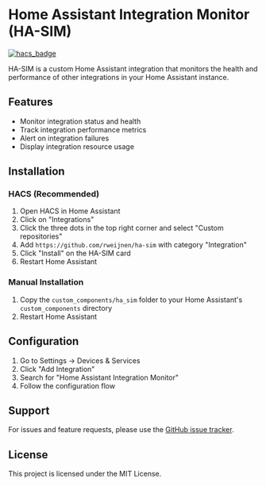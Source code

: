# Home Assistant Integration Monitor (HA-SIM)

[![hacs_badge](https://img.shields.io/badge/HACS-Custom-41BDF5.svg)](https://github.com/hacs/integration)

HA-SIM is a custom Home Assistant integration that monitors the health and performance of other integrations in your Home Assistant instance.

## Features

- Monitor integration status and health
- Track integration performance metrics
- Alert on integration failures
- Display integration resource usage

## Installation

### HACS (Recommended)

1. Open HACS in Home Assistant
2. Click on "Integrations"
3. Click the three dots in the top right corner and select "Custom repositories"
4. Add `https://github.com/rweijnen/ha-sim` with category "Integration"
5. Click "Install" on the HA-SIM card
6. Restart Home Assistant

### Manual Installation

1. Copy the `custom_components/ha_sim` folder to your Home Assistant's `custom_components` directory
2. Restart Home Assistant

## Configuration

1. Go to Settings → Devices & Services
2. Click "Add Integration"
3. Search for "Home Assistant Integration Monitor"
4. Follow the configuration flow

## Support

For issues and feature requests, please use the [GitHub issue tracker](https://github.com/rweijnen/ha-sim/issues).

## License

This project is licensed under the MIT License.